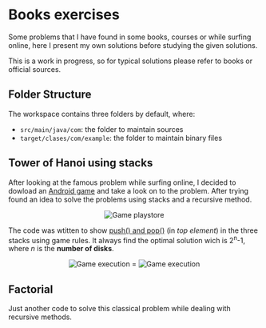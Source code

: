 # Books exercises
Some problems that I have found in some books, courses or while surfing online, here I present  my  own solutions before studying the given solutions. 

This is a work in  progress, so for typical solutions please refer to books or official sources.

## Folder Structure
The workspace contains three folders by default, where:

- `src/main/java/com`: the folder to maintain sources 
- `target/clases/com/example`: the folder to maintain binary files


## Tower of Hanoi using stacks
After looking at the famous problem while surfing online, I decided to dowload an [Android game](https://play.google.com/store/apps/details?id=johan.moller.towerofhanoi&hl=en&gl=US&pli=1) and take a look on to the problem. 
After trying found an idea to solve the problems using stacks and a recursive method.

<p align="center"> 
	<img alt="Game playstore" src="https://user-images.githubusercontent.com/22565959/216694618-9a8310dd-5805-4174-baf8-bacd1b537cfb.png">
</p>

The code was wtitten to show [push() and pop()](https://www.andrew.cmu.edu/course/15-121/lectures/Stacks%20and%20Queues/Stacks%20and%20Queues.html) (in _top element_) in the three stacks using game rules. It always find the optimal solution wich is 2<sup>n</sup>-1, where _n_ is the **number of disks**.

<p align="center"> 
	<img alt="Game execution" src="https://user-images.githubusercontent.com/22565959/216702068-954ebced-c43d-446d-b943-17b682dd131d.png"> =
	<img alt="Game execution" src="https://user-images.githubusercontent.com/22565959/216702369-34bc3696-dadc-4dcb-8f74-d3da37b4c8fc.png">
</p>

## Factorial 
Just another code to solve this classical problem while dealing with recursive methods.
